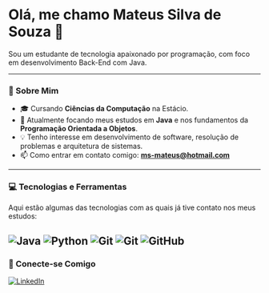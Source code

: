 # Olá, me chamo Mateus Silva de Souza 👋

Sou um estudante de tecnologia apaixonado por programação, com foco em desenvolvimento Back-End com Java.

---

### 🚀 Sobre Mim
- 🎓 Cursando **Ciências da Computação** na Estácio.
- 🌱 Atualmente focando meus estudos em **Java** e nos fundamentos da **Programação Orientada a Objetos**.
- 💡 Tenho interesse em desenvolvimento de software, resolução de problemas e arquitetura de sistemas.
- 📫 Como entrar em contato comigo: **ms-mateus@hotmail.com**

---

### 💻 Tecnologias e Ferramentas

Aqui estão algumas das tecnologias com as quais já tive contato nos meus estudos:

![Java](https://img.shields.io/badge/Java-ED8B00?style=for-the-badge&logo=openjdk&logoColor=white)
![Python](https://img.shields.io/badge/Python-3776AB?style=for-the-badge&logo=python&logoColor=white) ![Git](https://img.shields.io/badge/GIT-E44C30?style=for-the-badge&logo=git&logoColor=white)
![Git](https://img.shields.io/badge/GIT-E44C30?style=for-the-badge&logo=git&logoColor=white)
![GitHub](https://img.shields.io/badge/GitHub-100000?style=for-the-badge&logo=github&logoColor=white)
---

### 🔗 Conecte-se Comigo

[![LinkedIn](https://img.shields.io/badge/LinkedIn-0077B5?style=for-the-badge&logo=linkedin&logoColor=white)](https://www.linkedin.com/in/mateus-souza-40437b1a7/)
